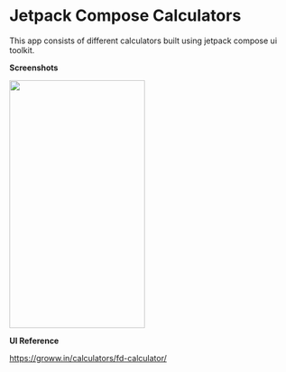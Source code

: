 # Jetpack Compose Calculators
This app consists of different calculators built using jetpack compose ui toolkit.

**Screenshots**

<img src="https://user-images.githubusercontent.com/40466166/132664231-5d074f98-f9ac-41a0-a4d1-4a024190360a.png" width="240" height="440">

**UI Reference**

https://groww.in/calculators/fd-calculator/
